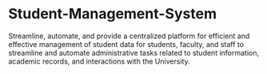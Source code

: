 # Student-Management-System
Streamline, automate, and provide a centralized platform for efficient and effective management of student  data for students, faculty, and staff to streamline and automate administrative tasks related to student  information, academic records, and interactions with the University.

